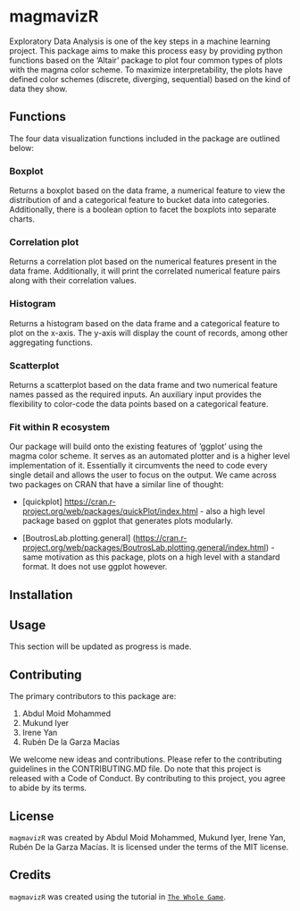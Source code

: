
<!-- README.md is generated from README.Rmd. Please edit that file -->

# magmavizR

<!-- badges: start -->
<!-- badges: end -->

Exploratory Data Analysis is one of the key steps in a machine learning
project. This package aims to make this process easy by providing python
functions based on the ‘Altair’ package to plot four common types of
plots with the magma color scheme. To maximize interpretability, the
plots have defined color schemes (discrete, diverging, sequential) based
on the kind of data they show.

## Functions

The four data visualization functions included in the package are
outlined below:

### Boxplot

Returns a boxplot based on the data frame, a numerical feature to view
the distribution of and a categorical feature to bucket data into
categories. Additionally, there is a boolean option to facet the
boxplots into separate charts.

### Correlation plot

Returns a correlation plot based on the numerical features present in
the data frame. Additionally, it will print the correlated numerical
feature pairs along with their correlation values.

### Histogram

Returns a histogram based on the data frame and a categorical feature to
plot on the x-axis. The y-axis will display the count of records, among
other aggregating functions.

### Scatterplot

Returns a scatterplot based on the data frame and two numerical feature
names passed as the required inputs. An auxiliary input provides the
flexibility to color-code the data points based on a categorical
feature.

### Fit within R ecosystem

Our package will build onto the existing features of ‘ggplot’ using the
magma color scheme. It serves as an automated plotter and is a higher
level implementation of it. Essentially it circumvents the need to code
every single detail and allows the user to focus on the output. We came
across two packages on CRAN that have a similar line of thought:

-   \[quickplot\]
    <https://cran.r-project.org/web/packages/quickPlot/index.html> -
    also a high level package based on ggplot that generates plots
    modularly.

-   \[BoutrosLab.plotting.general\]
    (<https://cran.r-project.org/web/packages/BoutrosLab.plotting.general/index.html>) -
    same motivation as this package, plots on a high level with a
    standard format. It does not use ggplot however.

## Installation

## Usage

This section will be updated as progress is made.

## Contributing

The primary contributors to this package are:

1.  Abdul Moid Mohammed
2.  Mukund Iyer
3.  Irene Yan
4.  Rubén De la Garza Macías

We welcome new ideas and contributions. Please refer to the contributing
guidelines in the CONTRIBUTING.MD file. Do note that this project is
released with a Code of Conduct. By contributing to this project, you
agree to abide by its terms.

## License

`magmavizR` was created by Abdul Moid Mohammed, Mukund Iyer, Irene Yan,
Rubén De la Garza Macías. It is licensed under the terms of the MIT
license.

## Credits

`magmavizR` was created using the tutorial in
[`The Whole Game`](https://r-pkgs.org/whole-game.html).
